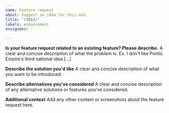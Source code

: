 ```yaml
---
name: Feature request
about: Suggest an idea for this mod
title: "[IDEA]"
labels: enhancement
assignees: ''

---
```


**Is your feature request related to an existing feature? Please describe.**
A clear and concise description of what the problem is. Ex. I don't like Pontic Empire's third national idea [...]

**Describe the solution you'd like**
A clear and concise description of what you want to be introduced.

**Describe alternatives you've considered**
A clear and concise description of any alternative solutions or features you've considered.

**Additional context**
Add any other context or screenshots about the feature request here.
